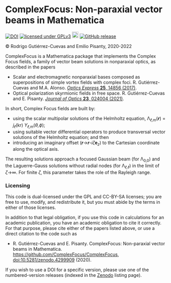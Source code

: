 ComplexFocus: Non-paraxial vector beams in Mathematica
======================================================


[![DOI](https://zenodo.org/badge/DOI/10.5281/zenodo.4299910.svg)](https://doi.org/10.5281/zenodo.4299910)
[![licensed under GPLv3](https://img.shields.io/badge/License-GPLv3-blue.svg)](https://www.gnu.org/licenses/gpl-3.0.en.html)
[<img src="https://licensebuttons.net/l/by-sa/3.0/88x31.png" title="licensed under CC BY-SA" height="20">](https://creativecommons.org/licenses/by-sa/4.0)
[![GitHub release](https://img.shields.io/github/v/release/ComplexFocus/ComplexFocus.svg)](https://github.com/ComplexFocus/ComplexFocus/releases/)

© Rodrigo Gutiérrez-Cuevas and Emilio Pisanty, 2020-2022

ComplexFocus is a Mathematica package that implements the Complex Focus fields, a family of vector beam solutions in nonparaxial optics, as described in the papers

 - Scalar and electromagnetic nonparaxial bases composed as superpositions of simple vortex fields with complex foci. R. Gutiérrez-Cuevas and M.A. Alonso. [*Optics Express* **25**, 14856 (2017)](https://doi.org/10.1364/OE.25.014856).
 - Optical polarization skyrmionic fields in free space. R. Gutiérrez-Cuevas and E. Pisanty. [*Journal of Optics* **23**, 024004 (2021)](https://doi.org/10.1088/2040-8986/abe8b2).


In short, Complex Focus fields are built by:

 - using the scalar multipolar solutions of the Helmholtz equation, Λ<sub>*ℓ,m*</sub>(***r***) = *j*<sub>*ℓ*</sub>(kr) *Y*<sub>*ℓ,m*</sub>(*θ,ϕ*);
 - using suitable vector differential operators to produce transversal vector solutions of the Helmholtz equation; and then
 - introducing an imaginary offset (***r***→***r***-*iζ***e**<sub>*z*</sub>) to the Cartesian coordinate along the optical axis.

The resulting solutions approach a focused Gaussian beam (for Λ<sub>0,0</sub>) and the Laguerre-Gauss solutions without radial nodes (for Λ<sub>*ℓ,ℓ*</sub>) in the limit of *ζ*→∞. For finite *ζ*, this parameter takes the role of the Rayleigh range.
 

### Licensing

This code is dual-licensed under the GPL and CC-BY-SA licenses; you are free to use, modify, and redistribute it, but you must abide by the terms in either of those licenses.

In addition to that legal obligation, if you use this code in calculations for an academic publication, you have an academic obligation to cite it correctly. For that purpose, please cite either of the papers listed above, or use a direct citation to the code such as

 - R. Gutiérrez-Cuevas and E. Pisanty. ComplexFocus: Non-paraxial vector beams in Mathematica. https://github.com/ComplexFocus/ComplexFocus, [doi:10.5281/zenodo.4299909](https://doi.org/10.5281/zenodo.4299909) (2020).

If you wish to use a DOI for a specific version, please use one of the numbered-version releases (indexed in the [Zenodo](https://doi.org/10.5281/zenodo.4299909) listing page).

